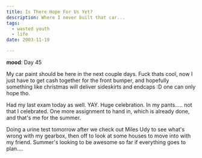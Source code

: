 ```yaml
---
title: Is There Hope For Us Yet?
description: Where I never built that car...
tags:
  - wasted youth
  - life
date: 2003-11-19

---
```


**mood**: Day 45

My car paint should be here in the next couple days. Fuck thats cool, now I just have to get cash together for the front bumper, and hopefully something like christmas will deliver sideskirts and endcaps :D one can only hope tho.

Had my last exam today as well. YAY. Huge celebration. In my pants..... not that I celebrated. One more assignment to hand in, which is already done, and that's me for the summer.

Doing a urine test tomorrow after we check out Miles Udy to see what's wrong with my gearbox, then off to look at some houses to move into with my friend. Summer's looking to be awesome so far if everything goes to plan....